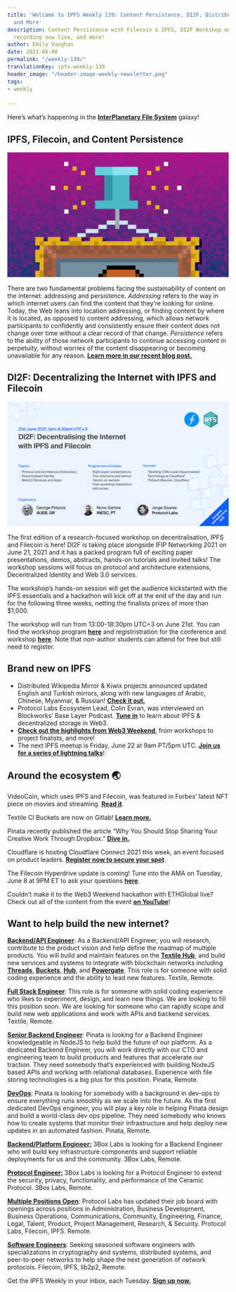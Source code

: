 ```yaml
---
title: 'Welcome to IPFS Weekly 139: Content Persistence, DI2F, Distributed Wikipedia,
  and More'
description: Content Persistence with Filecoin & IPFS, DI2F Workshop on 6/21, Web3Weekend
  recording now live, and more!
author: Emily Vaughan
date: 2021-06-08
permalink: "/weekly-139/"
translationKey: ipfs-weekly-139
header_image: "/header-image-weekly-newsletter.png"
tags:
- weekly

---
```

Here’s what’s happening in the [**InterPlanetary File System**](https://ipfs.io/) galaxy!

## IPFS, Filecoin, and Content Persistence

![](../assets/ipfs-fil-blog-persistence-art.png)

There are two fundamental problems facing the sustainability of content on the internet: addressing and persistence. _Addressing_ refers to the way in which internet users can find the content that they’re looking for online. Today, the Web leans into location addressing, or finding content by where it is located, as opposed to content addressing, which allows network participants to confidently and consistently ensure their content does not change over time without a clear record of that change. _Persistence_ refers to the ability of those network participants to continue accessing content in perpetuity, without worries of the content disappearing or becoming unavailable for any reason. [**Learn more in our recent blog post.**](https://blog.ipfs.io/2021-06-03-ipfs-filecoin-content-persistence/)

## DI2F: Decentralizing the Internet with IPFS and Filecoin

![](../assets/di2f-cover-slide.png)

The first edition of a research-focused workshop on decentralisation, IPFS and Filecoin is here! DI2F is taking place alongside IFIP Networking 2021 on June 21, 2021 and it has a packed program full of exciting paper presentations, demos, abstracts, hands-on tutorials and invited talks! The workshop sessions will focus on protocol and architecture extensions, Decentralized Identity and Web 3.0 services.

The workshop’s hands-on session will get the audience kickstarted with the IPFS essentials and a hackathon will kick off at the end of the day and run for the following three weeks, netting the finalists prizes of more than $1,000.

The workshop will run from 13:00-18:30pm UTC+3 on June 21st. You can find the workshop program [**here**](https://networking.ifip.org/2021/workshops/di2f-decentralising-the-internet-with-ipfs-and-filecoin) and registristration for the conference and workshop [**here**](https://networking.ifip.org/2021/registration). Note that non-author students can attend for free but still need to register.

## Brand new on IPFS

* Distributed Wikipedia Mirror & Kiwix projects announced updated English and Turkish mirrors, along with new languages of Arabic, Chinese, Myanmar, & Russian! [**Check it out.**](https://blog.ipfs.io/2021-05-31-distributed-wikipedia-mirror-update/)
* Protocol Labs Ecosystem Lead, Colin Evran, was interviewed on Blockworks’ Base Layer Podcast. [**Tune in**](https://podcasts.apple.com/us/podcast/base-layer-episode-211-colin-evran-from-protocol-labs/id1445373535?i=1000524502274) to learn about IPFS & decentralized storage in Web3.
* [**Check out the highlights from Web3 Weekend**](https://blog.ipfs.io/2021-06-08-web3-weekend/), from workshops to project finalists, and more!
* The next IPFS meetup is Friday, June 22 at 9am PT/5pm UTC. [**Join us for a series of lightning talks**](https://www.meetup.com/en-AU/San-Francisco-IPFS/events/cbjsgsyccjbdc/)!

## Around the ecosystem 🌏

VideoCoin, which uses IPFS and Filecoin, was featured in Forbes’ latest NFT piece on movies and streaming. [**Read it**](https://www.forbes.com/sites/lawrencewintermeyer/2021/06/01/are-movies-and-streaming-the-next-frontier-for-nfts/?sh=23e0495c2b13).   
  
Textile CI Buckets are now on Gitlab! [**Learn more.**](https://gitlab.com/txlab/textile-ci-docker-image)  
  
Pinata recently published the article “Why You Should Stop Sharing Your Creative Work Through Dropbox.” [**Dive in.**](https://medium.com/pinata/why-you-should-stop-sharing-your-creative-work-through-dropbox-7ec38be7da75)  
  
Cloudflare is hosting Cloudflare Connect 2021 this week, an event focused on product leaders. [**Register now to secure your spot**](https://www.cloudflare.com/cloudflare-connect-2021/).  
  
The Filecoin Hyperdrive update is coming! Tune into the AMA on Tuesday, June 8 at 9PM ET to ask your questions [**here**](https://app.sli.do/event/ggm7xqpx).   
  
Couldn’t make it to the Web3 Weekend hackathon with ETHGlobal live? Check out all of the content from the event [**on YouTube**](https://www.youtube.com/watch?v=5CPUSPUGOZ0&list=PL_0VrY55uV1_MGf3-oQ2jmZt4VFQSjenh)!

## Want to help build the new internet?

[**Backend/API Engineer**](https://boards.greenhouse.io/textileio/jobs/4017981004): As a Backend/API Engineer, you will research, contribute to the product vision and help define the roadmap of multiple products. You will build and maintain features on the [**Textile Hub**](https://github.com/textileio/textile), and build new services and systems to integrate with blockchain networks including [**Threads**](https://github.com/textileio/go-threads), [**Buckets**](https://github.com/textileio/go-buckets), [**Hub**](https://github.com/textileio/textile), and [**Powergate**](https://github.com/textileio/powergate). This role is for someone with solid coding experience and the ability to lead new features. Textile, Remote.  
  
[**Full Stack Engineer**](https://boards.greenhouse.io/textileio/jobs/4017984004): This role is for someone with solid coding experience who likes to experiment, design, and learn new things. We are looking to fill this position soon. We are looking for someone who can rapidly scope and build new web applications and work with APIs and backend services. Textile, Remote.  
  
[**Senior Backend Engineer**](https://pinata.cloud/careers#2): Pinata is looking for a Backend Engineer knowledgeable in NodeJS to help build the future of our platform. As a dedicated Backend Engineer, you will work directly with our CTO and engineering team to build products and features that accelerate our traction. They need somebody that’s experienced with building NodeJS based APIs and working with relational databases. Experience with file storing technologies is a big plus for this position. Pinata, Remote.  
  
[**DevOps**](https://pinata.cloud/careers#1): Pinata is looking for somebody with a background in dev-ops to ensure everything runs smoothly as we scale into the future. As the first dedicated DevOps engineer, you will play a key role in helping Pinata design and build a world-class dev ops pipeline. They need somebody who knows how to create systems that monitor their infrastructure and help deploy new updates in an automated fashion. Pinata, Remote.  
  
[**Backend/Platform Engineer:**](https://jobs.lever.co/3box) 3Box Labs is looking for a Backend Engineer who will build key infrastructure components and support reliable deployments for us and the community. 3Box Labs, Remote.  
  
[**Protocol Engineer:**](https://jobs.lever.co/3box) 3Box Labs is looking for a Protocol Engineer to extend the security, privacy, functionality, and performance of the Ceramic Protocol. 3Box Labs, Remote.  
  
[**Multiple Positions Open**](https://jobs.lever.co/protocol): Protocol Labs has updated their job board with openings across positions in Administration, Business Development, Business Operations, Communications, Community, Engineering, Finance, Legal, Talent, Product, Project Management, Research, & Security. Protocol Labs, Filecoin, IPFS. Remote.  
  
[**Software Engineers**](https://jobs.lever.co/protocol): Seeking seasoned software engineers with specializations in cryptography and systems, distributed systems, and peer-to-peer networks to help shape the next generation of network protocols. Filecoin, IPFS, lib2p2, Remote.

Get the IPFS Weekly in your inbox, each Tuesday. [**Sign up now.**](https://ipfs.us4.list-manage.com/subscribe?u=25473244c7d18b897f5a1ff6b&id=cad54b2230)